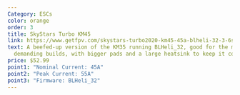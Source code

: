 ```yaml
---
Category: ESCs
color: orange
order: 3
title: SkyStars Turbo KM45
link: https://www.getfpv.com/skystars-turbo2020-km45-45a-blheli-32-3-6s-20x20-4-in-1-esc.html
text: A beefed-up version of the KM35 running BLHeli_32, good for the most
  demanding builds, with bigger pads and a large heatsink to keep it cool
price: $52.99
point1: "Nominal Current: 45A"
point2: "Peak Current: 55A"
point3: "Firmware: BLHeli_32"
---
```

